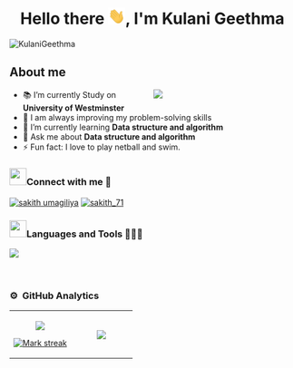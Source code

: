 <h1 align="center">Hello there <img src="https://raw.githubusercontent.com/ABSphreak/ABSphreak/master/gifs/Hi.gif" width="30px">, I'm Kulani Geethma</h1>

<p align="left"> <img src="https://komarev.com/ghpvc/?username=KulaniGeethma&label=Profile%20views&color=0e75b6&style=flat" alt="KulaniGeethma" /> </p>

## About me

<picture> <img align="right" src="https://github.com/7oSkaaa/7oSkaaa/blob/main/Images/Right_Side.gif?raw=true" width = 250px></picture>


- 📚 I’m currently Study on **University of Westminster**
- 👀 I am always improving my problem-solving skills
- 🌱 I’m currently learning **Data structure and algorithm**
- 💬 Ask me about **Data structure and algorithm**
- ⚡ Fun fact: I love to play netball and swim.


<h3 align="left"><img src="https://media.giphy.com/media/iY8CRBdQXODJSCERIr/giphy.gif" width="30" height="30">Connect with me 🤝 </h3>
<p align="left">
<a href="https://www.linkedin.com" target="blank"><img align="center" src="https://raw.githubusercontent.com/rahuldkjain/github-profile-readme-generator/master/src/images/icons/Social/linked-in-alt.svg" alt="sakith umagiliya" height="30" width="40" /></a>
<a href="https://instagram.com" target="blank"><img align="center" src="https://raw.githubusercontent.com/rahuldkjain/github-profile-readme-generator/master/src/images/icons/Social/instagram.svg" alt="sakith_71" height="30" width="40" /></a>
</p>


<h3 align="left"><img src="https://media.giphy.com/media/iY8CRBdQXODJSCERIr/giphy.gif" width="30" height="30">Languages and Tools 👨🏻‍💻</h3>
<p align="left">
  <a href="https://skillicons.dev">
    <img src="https://skillicons.dev/icons?i=java,spring,python,html,css,js,react,flutter,mongodb,mysql,postman,figma,firebase,git,github,vscode&perline=14" />
  </a>
</p>
<br>

### ⚙️ &nbsp;GitHub Analytics

<table border="0" align="center">
<tr border="0">
<td width="50%" align="center">
  
  <a href="https://github.com/KulaniGeethma"><img align="center" src="https://github-readme-stats.vercel.app/api?username=KulaniGeethma&theme=tokyonight&show_icons=true&count_private=true" /></a>
  
  
  <a href="https://github.com/KulaniGeethma"><img title="🔥 Get streak stats for your profile at git.io/streak-stats" alt="Mark streak" src="https://github-readme-streak-stats.herokuapp.com/?user=KulaniGeethma&theme=tokyonight&hide_border=true" /></a>

</td>

<td width="50%" align="center">

  <a href="https://github.com/KulaniGeethma">
  <img  align="center"  src="https://github-readme-stats.anuraghazra1.vercel.app/api/top-langs/?username=KulaniGeethma&theme=tokyonight&hide_border=true&no-bg=true&no-frame=true&langs_count=10"/></a>
  
  </td>
</tr>
</table>


  


